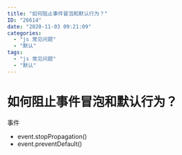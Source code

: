```yaml
---
title: "如何阻止事件冒泡和默认行为？"
ID: "26614"
date: "2020-11-03 09:21:09"
categories: 
  - "js 常见问题"
  - "默认"
tags: 
  - "js 常见问题"
  - "默认"
---
```


# 如何阻止事件冒泡和默认行为？

事件

- event.stopPropagation()
- event.preventDefault()
